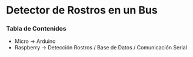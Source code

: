 # Detector de Rostros en un Bus

### Tabla de Contenidos

* Micro -> Arduino
* Raspberry -> Detección Rostros / Base de Datos / Comunicación Serial
